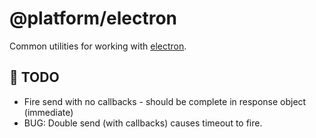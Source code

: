 # @platform/electron
Common utilities for working with [electron](https://electronjs.org).


## 🐷 TODO
- Fire send with no callbacks - should be complete in response object (immediate)
- BUG: Double send (with callbacks) causes timeout to fire.
